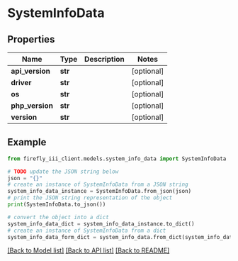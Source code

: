 # SystemInfoData


## Properties

Name | Type | Description | Notes
------------ | ------------- | ------------- | -------------
**api_version** | **str** |  | [optional] 
**driver** | **str** |  | [optional] 
**os** | **str** |  | [optional] 
**php_version** | **str** |  | [optional] 
**version** | **str** |  | [optional] 

## Example

```python
from firefly_iii_client.models.system_info_data import SystemInfoData

# TODO update the JSON string below
json = "{}"
# create an instance of SystemInfoData from a JSON string
system_info_data_instance = SystemInfoData.from_json(json)
# print the JSON string representation of the object
print(SystemInfoData.to_json())

# convert the object into a dict
system_info_data_dict = system_info_data_instance.to_dict()
# create an instance of SystemInfoData from a dict
system_info_data_form_dict = system_info_data.from_dict(system_info_data_dict)
```
[[Back to Model list]](../README.md#documentation-for-models) [[Back to API list]](../README.md#documentation-for-api-endpoints) [[Back to README]](../README.md)


